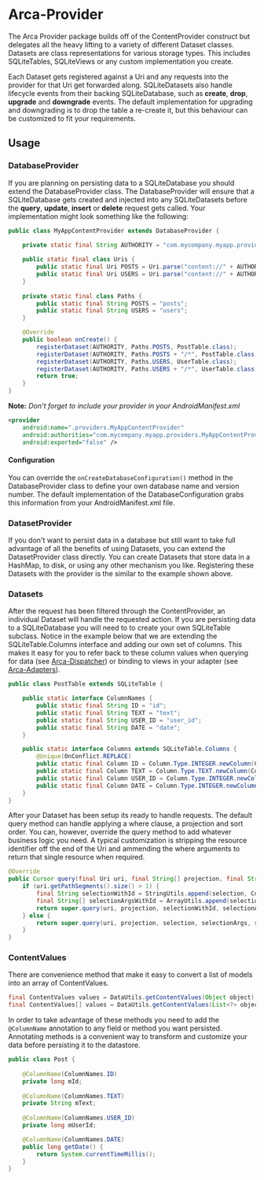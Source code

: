 # Arca-Provider

The Arca Provider package builds off of the ContentProvider construct but delegates all the heavy lifting to a variety of different Dataset classes. Datasets are class representations for various storage types. This includes SQLiteTables, SQLiteViews or any custom implementation you create.

Each Dataset gets registered against a Uri and any requests into the provider for that Uri get forwarded along. SQLiteDatasets also handle lifecycle events from their backing SQLiteDatabase, such as **create**, **drop**, **upgrade** and **downgrade** events. The default implementation for upgrading and downgrading is to drop the table a re-create it, but this behaviour can be customized to fit your requirements.

## Usage

### DatabaseProvider

If you are planning on persisting data to a SQLiteDatabase you should extend the DatabaseProvider class. The DatabaseProvider will ensure that a SQLiteDatabase gets created and injected into any SQLiteDatasets before the **query**, **update**, **insert** or **delete** request gets called. Your implementation might look something like the following:

```java
public class MyAppContentProvider extends DatabaseProvider {

    private static final String AUTHORITY = "com.mycompany.myapp.providers.MyAppContentProvider";
    
    public static final class Uris {
		public static final Uri POSTS = Uri.parse("content://" + AUTHORITY + "/" + Paths.POSTS);
		public static final Uri USERS = Uri.parse("content://" + AUTHORITY + "/" + Paths.USERS);
	}
	
	private static final class Paths {
		public static final String POSTS = "posts";
		public static final String USERS = "users";
	}

	@Override
	public boolean onCreate() {
		registerDataset(AUTHORITY, Paths.POSTS, PostTable.class);
		registerDataset(AUTHORITY, Paths.POSTS + "/*", PostTable.class);
		registerDataset(AUTHORITY, Paths.USERS, UserTable.class);
		registerDataset(AUTHORITY, Paths.USERS + "/*", UserTable.class);
		return true;
	}
}
```

**Note:** *Don't forget to include your provider in your AndroidManifest.xml*

```xml
<provider
	android:name=".providers.MyAppContentProvider"
	android:authorities="com.mycompany.myapp.providers.MyAppContentProvider"
	android:exported="false" />
```

#### Configuration

You can override the ```onCreateDatabaseConfiguration()``` method in the DatabaseProvider class to define your own database name and version number. The default implementation of the DatabaseConfiguration grabs this information from your AndroidManifest.xml file.

### DatasetProvider

If you don't want to persist data in a database but still want to take full advantage of all the benefits of using Datasets, you can extend the DatasetProvider class directly. You can create Datasets that store data in a HashMap, to disk, or using any other mechanism you like. Registering these Datasets with the provider is the similar to the example shown above.

### Datasets

After the request has been filtered through the ContentProvider, an individual Dataset will handle the requested action. If you are persisting data to a SQLiteDatabase you will need to to create your own SQLiteTable subclass. Notice in the example below that we are extending the SQLiteTable.Columns interface and adding our own set of columns. This makes it easy for you to refer back to these column values when querying for data (see [Arca-Dispatcher](../../Arca-App/Arca-Dispatcher)) or binding to views in your adapter (see [Arca-Adapters](../../Arca-App/Arca-Adapters)).

```java
public class PostTable extends SQLiteTable {

	public static interface ColumnNames {
		public static final String ID = "id";
		public static final String TEXT = "text";
		public static final String USER_ID = "user_id";
		public static final String DATE = "date";
	}

	public static interface Columns extends SQLiteTable.Columns {
		@Unique(OnConflict.REPLACE)
		public static final Column ID = Column.Type.INTEGER.newColumn(ColumnNames.ID);
		public static final Column TEXT = Column.Type.TEXT.newColumn(ColumnNames.TEXT);
		public static final Column USER_ID = Column.Type.INTEGER.newColumn(ColumnNames.USER_ID);
		public static final Column DATE = Column.Type.INTEGER.newColumn(ColumnNames.DATE);
	}
}
```

After your Dataset has been setup its ready to handle requests. The default query method can handle applying a where clause, a projection and sort order. You can, however, override the query method to add whatever business logic you need. A typical customization is stripping the resource identifier off the end of the Uri and ammending the where arguments to return that single resource when required.

```java
@Override
public Cursor query(final Uri uri, final String[] projection, final String selection, final String[] selectionArgs, final String sortOrder) {
	if (uri.getPathSegments().size() > 1) { 
		final String selectionWithId = StringUtils.append(selection, Columns.ID + "=?", " AND ");
		final String[] selectionArgsWithId = ArrayUtils.append(selectionArgs, new String[] { uri.getLastPathSegment() });
		return super.query(uri, projection, selectionWithId, selectionArgsWithId, sortOrder);
	} else {
		return super.query(uri, projection, selection, selectionArgs, sortOrder);
	}
}
```

### ContentValues

There are convenience method that make it easy to convert a list of models into an array of ContentValues.

```java
final ContentValues values = DataUtils.getContentValues(Object object);
final ContentValues[] values = DataUtils.getContentValues(List<?> objects);
```

In order to take advantage of these methods you need to add the `@ColumnName` annotation to any field or method you want persisted. Annotating methods is a convenient way to transform and customize your data before persisting it to the datastore.

```java
public class Post {
	
	@ColumnName(ColumnNames.ID)
	private long mId;
	
	@ColumnName(ColumnNames.TEXT)
	private String mText;
	
	@ColumnName(ColumnNames.USER_ID)
	private long mUserId;

	@ColumnName(ColumnNames.DATE)
	public long getDate() {
		return System.currentTimeMillis();
	}
}
```


